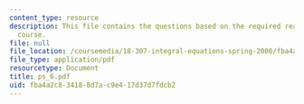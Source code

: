 ```yaml
---
content_type: resource
description: This file contains the questions based on the required reading for the
  course.
file: null
file_location: /coursemedia/18-307-integral-equations-spring-2006/fba4a2c834188d7ac9e417d37d7fdcb2_ps_6.pdf
file_type: application/pdf
resourcetype: Document
title: ps_6.pdf
uid: fba4a2c8-3418-8d7a-c9e4-17d37d7fdcb2
---
```

